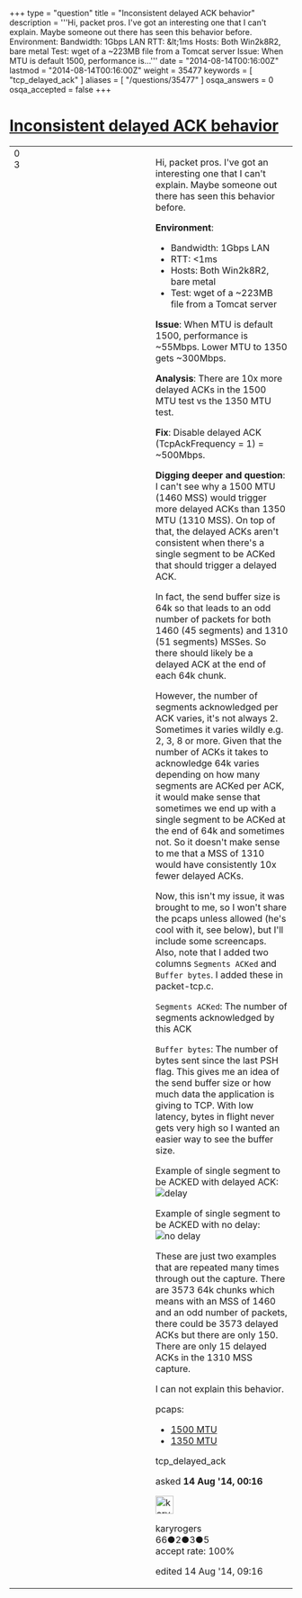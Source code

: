 +++
type = "question"
title = "Inconsistent delayed ACK behavior"
description = '''Hi, packet pros. I&#x27;ve got an interesting one that I can&#x27;t explain. Maybe someone out there has seen this behavior before. Environment:  Bandwidth: 1Gbps LAN RTT: &amp;lt;1ms Hosts: Both Win2k8R2, bare metal Test: wget of a ~223MB file from a Tomcat server  Issue: When MTU is default 1500, performance is...'''
date = "2014-08-14T00:16:00Z"
lastmod = "2014-08-14T00:16:00Z"
weight = 35477
keywords = [ "tcp_delayed_ack" ]
aliases = [ "/questions/35477" ]
osqa_answers = 0
osqa_accepted = false
+++

<div class="headNormal">

# [Inconsistent delayed ACK behavior](/questions/35477/inconsistent-delayed-ack-behavior)

</div>

<div id="main-body">

<div id="askform">

<table id="question-table" style="width:100%;"><colgroup><col style="width: 50%" /><col style="width: 50%" /></colgroup><tbody><tr class="odd"><td style="width: 30px; vertical-align: top"><div class="vote-buttons"><div id="post-35477-score" class="post-score" title="current number of votes">0</div><div id="favorite-count" class="favorite-count">3</div></div></td><td><div id="item-right"><div class="question-body"><p>Hi, packet pros. I've got an interesting one that I can't explain. Maybe someone out there has seen this behavior before.</p><p><strong>Environment</strong>:</p><ul><li>Bandwidth: 1Gbps LAN</li><li>RTT: &lt;1ms</li><li>Hosts: Both Win2k8R2, bare metal</li><li>Test: wget of a ~223MB file from a Tomcat server</li></ul><p><strong>Issue</strong>: When MTU is default 1500, performance is ~55Mbps. Lower MTU to 1350 gets ~300Mbps.</p><p><strong>Analysis</strong>: There are 10x more delayed ACKs in the 1500 MTU test vs the 1350 MTU test.</p><p><strong>Fix</strong>: Disable delayed ACK (TcpAckFrequency = 1) = ~500Mbps.</p><p><strong>Digging deeper and question</strong>: I can't see why a 1500 MTU (1460 MSS) would trigger more delayed ACKs than 1350 MTU (1310 MSS). On top of that, the delayed ACKs aren't consistent when there's a single segment to be ACKed that should trigger a delayed ACK.</p><p>In fact, the send buffer size is 64k so that leads to an odd number of packets for both 1460 (45 segments) and 1310 (51 segments) MSSes. So there should likely be a delayed ACK at the end of each 64k chunk.</p><p>However, the number of segments acknowledged per ACK varies, it's not always 2. Sometimes it varies wildly e.g. 2, 3, 8 or more. Given that the number of ACKs it takes to acknowledge 64k varies depending on how many segments are ACKed per ACK, it would make sense that sometimes we end up with a single segment to be ACKed at the end of 64k and sometimes not. So it doesn't make sense to me that a MSS of 1310 would have consistently 10x fewer delayed ACKs.</p><p>Now, this isn't my issue, it was brought to me, so I won't share the pcaps unless allowed (he's cool with it, see below), but I'll include some screencaps. Also, note that I added two columns <code>Segments ACKed</code> and <code>Buffer bytes</code>. I added these in packet-tcp.c.</p><p><code>Segments ACKed</code>: The number of segments acknowledged by this ACK</p><p><code>Buffer bytes</code>: The number of bytes sent since the last PSH flag. This gives me an idea of the send buffer size or how much data the application is giving to TCP. With low latency, bytes in flight never gets very high so I wanted an easier way to see the buffer size.</p><p>Example of single segment to be ACKED with delayed ACK: <img src="http://i.imgur.com/K9PiKaQ.png" alt="delay" /></p><p>Example of single segment to be ACKED with no delay: <img src="http://i.imgur.com/GS6JwA4.png" alt="no delay" /></p><p>These are just two examples that are repeated many times through out the capture. There are 3573 64k chunks which means with an MSS of 1460 and an odd number of packets, there could be 3573 delayed ACKs but there are only 150. There are only 15 delayed ACKs in the 1310 MSS capture.</p><p>I can not explain this behavior.</p><p>pcaps:</p><ul><li><a href="https://dl.dropboxusercontent.com/u/19380111/traces/MTU_1500_Copy_to_local_anon.pcapng">1500 MTU</a></li><li><a href="https://dl.dropboxusercontent.com/u/19380111/traces/MTU_1350_Copy_to_local_anon.pcapng">1350 MTU</a></li></ul></div><div id="question-tags" class="tags-container tags">tcp_delayed_ack</div><div id="question-controls" class="post-controls"></div><div class="post-update-info-container"><div class="post-update-info post-update-info-user"><p>asked <strong>14 Aug '14, 00:16</strong></p><img src="https://secure.gravatar.com/avatar/31a520375abb3ce54cec49f68af6a11c?s=32&amp;d=identicon&amp;r=g" class="gravatar" width="32" height="32" alt="karyrogers&#39;s gravatar image" /><p>karyrogers<br />
<span class="score" title="66 reputation points">66</span><span title="2 badges"><span class="badge1">●</span><span class="badgecount">2</span></span><span title="3 badges"><span class="silver">●</span><span class="badgecount">3</span></span><span title="5 badges"><span class="bronze">●</span><span class="badgecount">5</span></span><br />
<span class="accept_rate" title="Rate of the user&#39;s accepted answers">accept rate:</span> <span title="karyrogers has one accepted answer">100%</span></p></img></div><div class="post-update-info post-update-info-edited"><p>edited 14 Aug '14, 09:16</p></div></div><div id="comments-container-35477" class="comments-container"></div><div id="comment-tools-35477" class="comment-tools"></div><div class="clear"></div><div id="comment-35477-form-container" class="comment-form-container"></div><div class="clear"></div></div></td></tr></tbody></table>

</div>

</div>

